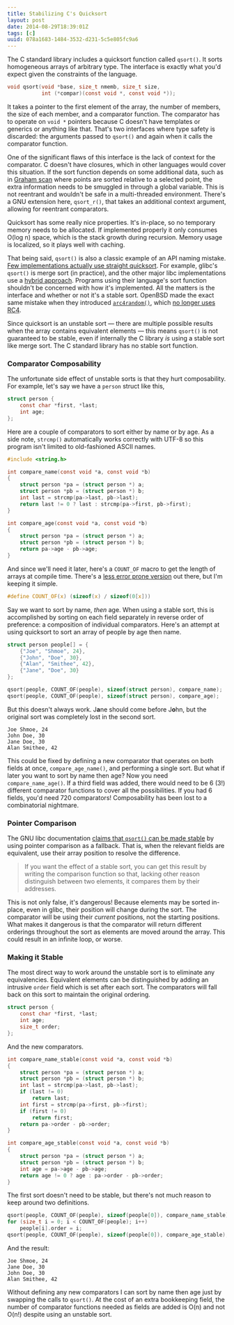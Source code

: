 ```yaml
---
title: Stabilizing C's Quicksort
layout: post
date: 2014-08-29T18:39:01Z
tags: [c]
uuid: 078a1683-1484-3532-d231-5c5e805fc9a6
---
```


The C standard library includes a quicksort function called `qsort()`.
It sorts homogeneous arrays of arbitrary type. The interface is exactly
what you'd expect given the constraints of the language.

~~~c
void qsort(void *base, size_t nmemb, size_t size,
           int (*compar)(const void *, const void *));
~~~

It takes a pointer to the first element of the array, the number of
members, the size of each member, and a comparator function. The
comparator has to operate on `void *` pointers because C doesn't have
templates or generics or anything like that. That's two interfaces
where type safety is discarded: the arguments passed to `qsort()` and
again when it calls the comparator function.

One of the significant flaws of this interface is the lack of context
for the comparator. C doesn't have closures, which in other languages
would cover this situation. If the sort function depends on some
additional data, such as in [Graham scan][scan] where points are
sorted relative to a selected point, the extra information needs to be
smuggled in through a global variable. This is not reentrant and
wouldn't be safe in a multi-threaded environment. There's a GNU
extension here, `qsort_r()`, that takes an additional context
argument, allowing for reentrant comparators.

Quicksort has some really nice properties. It's in-place, so no
temporary memory needs to be allocated. If implemented properly it
only consumes O(log n) space, which is the stack growth during
recursion. Memory usage is localized, so it plays well with caching.

That being said, `qsort()` is also a classic example of an API naming
mistake. [Few implementations actually use straight
quicksort][shootout]. For example, glibc's `qsort()` is merge sort (in
practice), and the other major libc implementations use a [hybrid
approach][timsort]. Programs using their language's sort function
shouldn't be concerned with how it's implemented. All the matters is
the interface and whether or not it's a stable sort. OpenBSD made the
exact same mistake when they introduced [`arc4random()`][arc4random],
which [no longer uses RC4][chacha20].

Since quicksort is an unstable sort — there are multiple possible
results when the array contains equivalent elements — this means
`qsort()` is not guaranteed to be stable, even if internally the C
library *is* using a stable sort like merge sort. The C standard
library has no stable sort function.

### Comparator Composability

The unfortunate side effect of unstable sorts is that they hurt
composability. For example, let's say we have a `person` struct like
this,

~~~c
struct person {
    const char *first, *last;
    int age;
};
~~~

Here are a couple of comparators to sort either by name or by age. As
a side note, `strcmp()` automatically works correctly with UTF-8 so
this program isn't limited to old-fashioned ASCII names.

~~~c
#include <string.h>

int compare_name(const void *a, const void *b)
{
    struct person *pa = (struct person *) a;
    struct person *pb = (struct person *) b;
    int last = strcmp(pa->last, pb->last);
    return last != 0 ? last : strcmp(pa->first, pb->first);
}

int compare_age(const void *a, const void *b)
{
    struct person *pa = (struct person *) a;
    struct person *pb = (struct person *) b;
    return pa->age - pb->age;
}
~~~

And since we'll need it later, here's a `COUNT_OF` macro to get the
length of arrays at compile time. There's a [less error prone
version][countof] out there, but I'm keeping it simple.

~~~c
#define COUNT_OF(x) (sizeof(x) / sizeof(0[x]))
~~~

Say we want to sort by name, *then* age. When using a stable sort,
this is accomplished by sorting on each field separately in reverse
order of preference: a composition of individual comparators. Here's
an attempt at using quicksort to sort an array of people by age then
name.

~~~c
struct person people[] = {
    {"Joe", "Shmoe", 24},
    {"John", "Doe", 30},
    {"Alan", "Smithee", 42},
    {"Jane", "Doe", 30}
};

qsort(people, COUNT_OF(people), sizeof(struct person), compare_name);
qsort(people, COUNT_OF(people), sizeof(struct person), compare_age);
~~~

But this doesn't always work. J**a**ne should come before J**o**hn,
but the original sort was completely lost in the second sort.

    Joe Shmoe, 24
    John Doe, 30
    Jane Doe, 30
    Alan Smithee, 42

This could be fixed by defining a new comparator that operates on both
fields at once, `compare_age_name()`, and performing a single sort.
But what if later you want to sort by name then age? Now you need
`compare_name_age()`. If a third field was added, there would need to
be 6 (3!) different comparator functions to cover all the
possibilities. If you had 6 fields, you'd need 720 comparators!
Composability has been lost to a combinatorial nightmare.

### Pointer Comparison

The GNU libc documentation [claims that `qsort()` can be made
stable][gnu] by using pointer comparison as a fallback. That is, when
the relevant fields are equivalent, use their array position to
resolve the difference.

> If you want the effect of a stable sort, you can get this result by
> writing the comparison function so that, lacking other reason
> distinguish between two elements, it compares them by their
> addresses.

This is not only false, it's dangerous! Because elements may be sorted
in-place, even in glibc, their position will change during the sort.
The comparator will be using their *current* positions, not the
starting positions. What makes it dangerous is that the comparator
will return different orderings throughout the sort as elements are
moved around the array. This could result in an infinite loop, or
worse.

### Making it Stable

The most direct way to work around the unstable sort is to eliminate
any equivalencies. Equivalent elements can be distinguished by adding
an intrusive `order` field which is set after each sort. The
comparators will fall back on this sort to maintain the original
ordering.

~~~c
struct person {
    const char *first, *last;
    int age;
    size_t order;
};
~~~

And the new comparators.

~~~c
int compare_name_stable(const void *a, const void *b)
{
    struct person *pa = (struct person *) a;
    struct person *pb = (struct person *) b;
    int last = strcmp(pa->last, pb->last);
    if (last != 0)
        return last;
    int first = strcmp(pa->first, pb->first);
    if (first != 0)
        return first;
    return pa->order - pb->order;
}

int compare_age_stable(const void *a, const void *b)
{
    struct person *pa = (struct person *) a;
    struct person *pb = (struct person *) b;
    int age = pa->age - pb->age;
    return age != 0 ? age : pa->order - pb->order;
}
~~~

The first sort doesn't need to be stable, but there's not much reason
to keep around two definitions.

~~~c
qsort(people, COUNT_OF(people), sizeof(people[0]), compare_name_stable);
for (size_t i = 0; i < COUNT_OF(people); i++)
    people[i].order = i;
qsort(people, COUNT_OF(people), sizeof(people[0]), compare_age_stable);
~~~

And the result:

    Joe Shmoe, 24
    Jane Doe, 30
    John Doe, 30
    Alan Smithee, 42

Without defining any new comparators I can sort by name then age just
by swapping the calls to `qsort()`. At the cost of an extra
bookkeeping field, the number of comparator functions needed as fields
are added is O(n) and not O(n!) despite using an unstable sort.


[scan]: http://en.wikipedia.org/wiki/Graham_scan
[shootout]: http://calmerthanyouare.org/2013/05/31/qsort-shootout.html
[arc4random]: http://www.openbsd.org/cgi-bin/man.cgi?query=arc4random&sektion=3
[chacha20]: http://marc.info/?l=openbsd-cvs&m=138065251627052&w=2
[timsort]: http://en.wikipedia.org/wiki/Timsort
[countof]: http://stackoverflow.com/a/1598827
[gnu]: http://www.gnu.org/software/libc/manual/html_node/Array-Sort-Function.html
